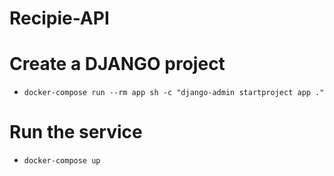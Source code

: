 # Recipie-API
# Create a DJANGO project
 - ` docker-compose run --rm app sh -c "django-admin startproject app ." `
# Run the service 
- `docker-compose up`
